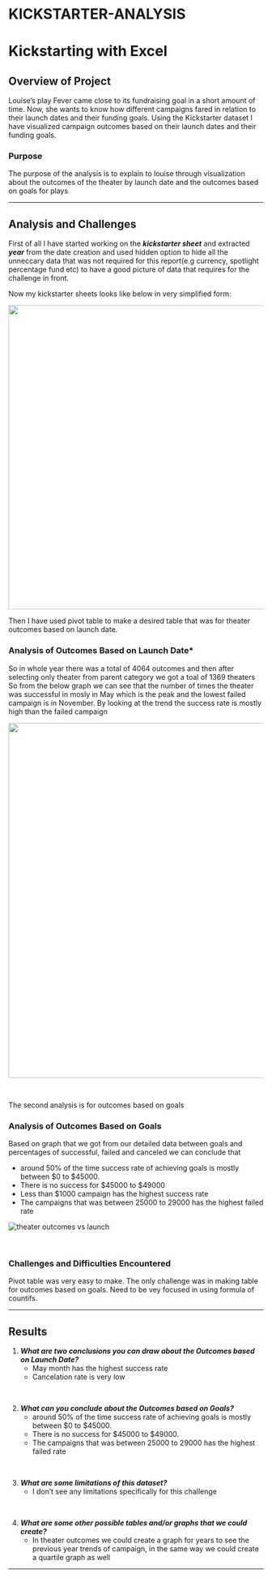 
# KICKSTARTER-ANALYSIS
# Kickstarting with Excel

## **Overview of Project**
Louise’s play Fever came close to its fundraising goal in a short amount of time. Now, she wants to know how different campaigns fared in relation to their launch dates and their funding goals. Using the Kickstarter dataset I have visualized campaign outcomes based on their launch dates and their funding goals.

### **Purpose**
The purpose of the analysis is to explain to louise through visualization about the outcomes of the theater by launch date and the outcomes based on goals for plays

---


## **Analysis and Challenges**
First of all I have started working on the ***kickstarter sheet*** and extracted ***year*** from  the date creation  and used hidden option to hide all the unneccary data that was not required for this report(e.g  currency, spotlight percentage fund etc) to have a good picture of data that requires for the challenge in front.

Now my kickstarter sheets looks like below in very simplified form:

<img src="https://user-images.githubusercontent.com/96033163/147883708-ad6669b5-0fd9-461b-8954-8b9cc18af7b8.jpg" width="600" />


Then I have used pivot table to make a desired table that was for theater outcomes based on launch date. 

### **Analysis of Outcomes Based on Launch Date***
So in whole year there was a total of 4064 outcomes and then after selecting only theater from parent category we got a toal of 1369 theaters
So from the below graph we can see that the number of times the theater was successful in mosly in May which is the peak and the lowest failed campaign is in November. 
By looking at the trend the success rate is mostly high than the failed campaign 

<img src="https://user-images.githubusercontent.com/96033163/147887774-a9d73d91-6ee1-4fdb-8afa-012256bacc18.png" width="700">

&nbsp;

The second analysis is for outcomes based on goals


### **Analysis of Outcomes Based on Goals**
Based on graph that we got from our detailed data between goals and percentages of successful, failed and canceled we can conclude that 
- around 50% of the time success rate of achieving goals is mostly between $0 to $45000.
- There is no success for $45000 to $49000 
- Less than $1000 campaign has the highest success rate 
- The campaigns that was between 25000 to 29000 has the highest failed rate 

![theater outcomes vs launch](https://user-images.githubusercontent.com/96033163/147887825-435493a5-b9ea-4d2f-ad4e-d424f3b39295.png)


&nbsp;


### **Challenges and Difficulties Encountered**
Pivot table was very easy to make. The only challenge was in making table for outcomes based on goals. Need to be vey focused in using formula of countifs. 

---

## **Results**

1. ***What are two conclusions you can draw about the Outcomes based on Launch Date?***
    - May month has the highest success rate
    - Cancelation rate is very low

&nbsp;

2. ***What can you conclude about the Outcomes based on Goals?***
    - around 50% of the time success rate of achieving goals is mostly between $0 to $45000.   
    - There is no success for $45000 to $49000. 
    - The campaigns that was between 25000 to 29000 has the highest failed rate 

&nbsp; 

3. ***What are some limitations of this dataset?***
   - I don’t see any limitations specifically for this challenge

&nbsp;

4. ***What are some other possible tables and/or graphs that we could create?***
    - In theater outcomes we could create a graph for years to see the previous year trends of campaign, in the same way we could create a quartile graph as well

---